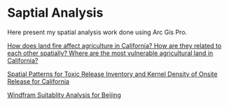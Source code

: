 # Saptial Analysis

Here present my spatial analysis work done using Arc Gis Pro.


[How does land fire affect agriculture in California? 
How are they related to each other spatially?
Where are the most vulnerable agricultural land in California? ](./fire_and_agricultural_ca.pdf)

[Spatial Patterns for Toxic Release Inventory and Kernel Density of Onsite Release for California](./toxic_onsite_ca.pdf)

[Windfram Suitablity Analysis for Beijing](./windfram_suitability_beijing.pdf)
